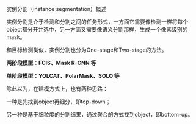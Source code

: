 实例分割（instance segmentation）概述

实例分割是介于检测和分割之间的任务形式，一方面它需要像检测一样将每个object都分开并选中，另一方面又需要像语义分割那样，生成一个像素级别的mask。

和目标检测类似，实例分割也分为One-stage和Two-stage的方法。

**两阶段模型：FCIS、Mask R-CNN 等**

**单阶段模型：YOLCAT、PolarMask、SOLO 等**

除此以为，在建模方式上，也有两种思路：

一种是先找到object再细分，即top-down；

另一种是基于细粒度的分割结果，通过聚合的方式找到object，即bottom-up。

